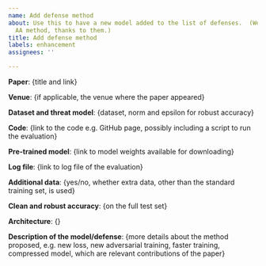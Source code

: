 ```yaml
---
name: Add defense method
about: Use this to have a new model added to the list of defenses.  (We refer to the
  AA method, thanks to them.)
title: Add defense method
labels: enhancement
assignees: ''

---
```


**Paper**: {title and link}

**Venue**: {if applicable, the venue where the paper appeared}

**Dataset and threat model**: {dataset, norm and epsilon for robust accuracy}

**Code**: {link to the code e.g. GitHub page, possibly including a script to run the evaluation}

**Pre-trained model**: {link to model weights available for downloading}

**Log file**: {link to log file of the evaluation}

**Additional data**: {yes/no, whether extra data, other than the standard training set, is used}

**Clean and robust accuracy**: {on the full test set}

**Architecture**: {}

**Description of the model/defense**: {more details about the method proposed, e.g. new loss, new adversarial training, faster training, compressed model, which are relevant contributions of the paper}
